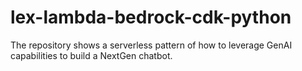 # lex-lambda-bedrock-cdk-python
The repository shows a serverless pattern of how to leverage GenAI capabilities to build a NextGen chatbot.
